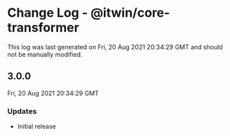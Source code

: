 # Change Log - @itwin/core-transformer

This log was last generated on Fri, 20 Aug 2021 20:34:29 GMT and should not be manually modified.

## 3.0.0
Fri, 20 Aug 2021 20:34:29 GMT

### Updates

- Initial release

